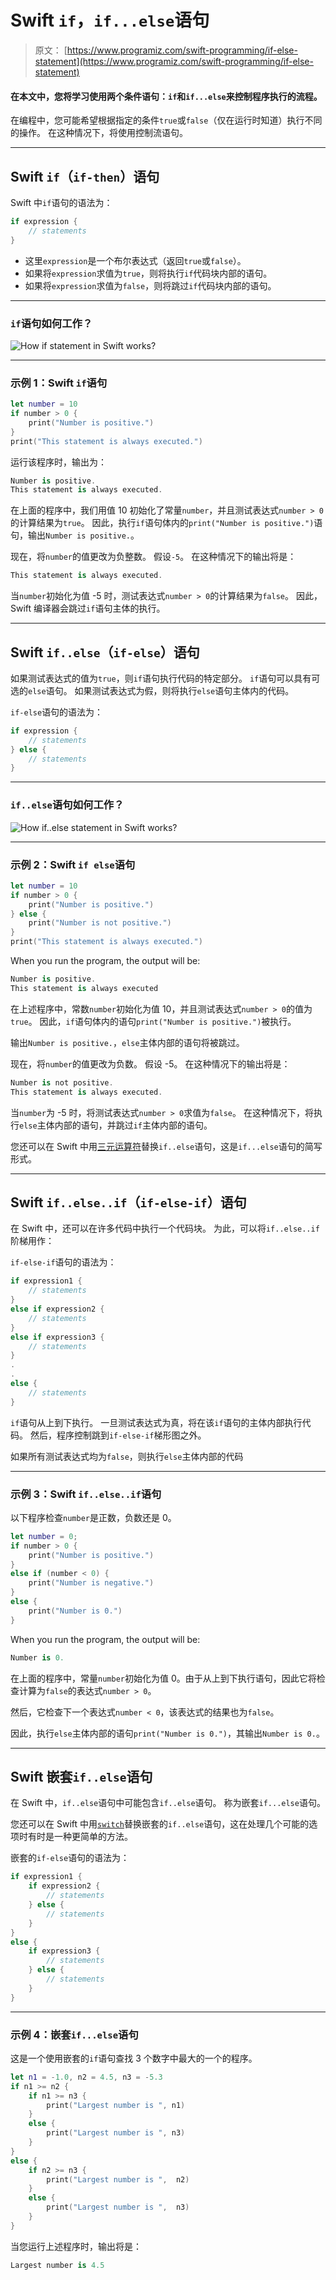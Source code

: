 # Swift `if`，`if...else`语句

> 原文： [https://www.programiz.com/swift-programming/if-else-statement](https://www.programiz.com/swift-programming/if-else-statement)

#### 在本文中，您将学习使用两个条件语句：`if`和`if...else`来控制程序执行的流程。

在编程中，您可能希望根据指定的条件`true`或`false`（仅在运行时知道）执行不同的操作。 在这种情况下，将使用控制流语句。

* * *

## Swift `if`（`if-then`）语句

Swift 中`if`语句的语法为：

```swift
if expression {
	// statements
}
```

*   这里`expression`是一个布尔表达式（返回`true`或`false`）。
*   如果将`expression`求值为`true`，则将执行`if`代码块内部的语句。
*   如果将`expression`求值为`false`，则将跳过`if`代码块内部的语句。

* * *

### `if`语句如何工作？

![How if statement in Swift works?](img/0c6f06dfe264a57db181945e633cfbe0.png "Swift if statement working")

* * *

### 示例 1：Swift `if`语句

```swift
let number = 10
if number > 0 {
	print("Number is positive.")
}
print("This statement is always executed.") 
```

运行该程序时，输出为：

```swift
Number is positive.
This statement is always executed.
```

在上面的程序中，我们用值 10 初始化了常量`number`，并且测试表达式`number > 0`的计算结果为`true`。 因此，执行`if`语句体内的`print("Number is positive.")`语句，输出`Number is positive.`。

现在，将`number`的值更改为负整数。 假设`-5`。 在这种情况下的输出将是：

```swift
This statement is always executed.
```

当`number`初始化为值 -5 时，测试表达式`number > 0`的计算结果为`false`。 因此，Swift 编译器会跳过`if`语句主体的执行。

* * *

## Swift `if..else`（`if-else`）语句

如果测试表达式的值为`true`，则`if`语句执行代码的特定部分。 `if`语句可以具有可选的`else`语句。 如果测试表达式为假，则将执行`else`语句主体内的代码。

`if-else`语句的语法为：

```swift
if expression {
	// statements
} else {
	// statements
}
```

* * *

### `if..else`语句如何工作？

![How if..else statement in Swift works?](img/ff736a891ca5a06ce3ac9537bd2e566a.png "Swift if..else statement working")

* * *

### 示例 2：Swift `if else`语句

```swift
let number = 10
if number > 0 {
	print("Number is positive.")
} else {
	print("Number is not positive.")
}
print("This statement is always executed.") 
```

When you run the program, the output will be:

```swift
Number is positive.
This statement is always executed
```

在上述程序中，常数`number`初始化为值 10，并且测试表达式`number > 0`的值为`true`。 因此，`if`语句体内的语句`print("Number is positive.")`被执行。

输出`Number is positive.`，`else`主体内部的语句将被跳过。

现在，将`number`的值更改为负数。 假设 -5。 在这种情况下的输出将是：

```swift
Number is not positive.
This statement is always executed.
```

当`number`为 -5 时，将测试表达式`number > 0`求值为`false`。 在这种情况下，将执行`else`主体内部的语句，并跳过`if`主体内部的语句。

您还可以在 Swift 中用[三元运算符](/swift-programming/ternary-conditional-operator "Swift ternary conditional operator")替换`if..else`语句，这是`if...else`语句的简写形式。

* * *

## Swift `if..else..if`（`if-else-if`）语句

在 Swift 中，还可以在许多代码中执行一个代码块。 为此，可以将`if..else..if`阶梯用作：

`if-else-if`语句的语法为：

```swift
if expression1 {
	// statements
}
else if expression2 {
	// statements
}
else if expression3 {
	// statements
}
.
.
else {
	// statements
}
```

`if`语句从上到下执行。 一旦测试表达式为真，将在该`if`语句的主体内部执行代码。 然后，程序控制跳到`if-else-if`梯形图之外。

如果所有测试表达式均为`false`，则执行`else`主体内部的代码

* * *

### 示例 3：Swift `if..else..if`语句

以下程序检查`number`是正数，负数还是 0。

```swift
let number = 0;
if number > 0 {
	print("Number is positive.")
}
else if (number < 0) {
	print("Number is negative.")
}
else {
	print("Number is 0.")
} 
```

When you run the program, the output will be:

```swift
Number is 0.
```

在上面的程序中，常量`number`初始化为值 0。由于从上到下执行语句，因此它将检查计算为`false`的表达式`number > 0`。

然后，它检查下一个表达式`number < 0`，该表达式的结果也为`false`。

因此，执行`else`主体内部的语句`print("Number is 0.")`，其输出`Number is 0.`。

* * *

## Swift 嵌套`if..else`语句

在 Swift 中，`if..else`语句中可能包含`if..else`语句。 称为嵌套`if...else`语句。

您还可以在 Swift 中用[`switch`](/swift-programming/switch-statement "Swift switch statement")替换嵌套的`if..else`语句，这在处理几个可能的选项时有时是一种更简单的方法。

嵌套的`if-else`语句的语法为：

```swift
if expression1 {
	if expression2 {
		// statements
	} else {
		// statements
	}
}
else {
	if expression3 {
		// statements
	} else {
		// statements
	}
}
```

* * *

### 示例 4：嵌套`if...else`语句

这是一个使用嵌套的`if`语句查找 3 个数字中最大的一个的程序。

```swift
let n1 = -1.0, n2 = 4.5, n3 = -5.3
if n1 >= n2 {
	if n1 >= n3 {
		print("Largest number is ", n1)
	}
	else {
		print("Largest number is ", n3)
	}
}
else {
	if n2 >= n3 {
		print("Largest number is ",  n2)
	}
	else {
		print("Largest number is ",  n3)
	}
} 
```

当您运行上述程序时，输出将是：

```swift
Largest number is 4.5
```